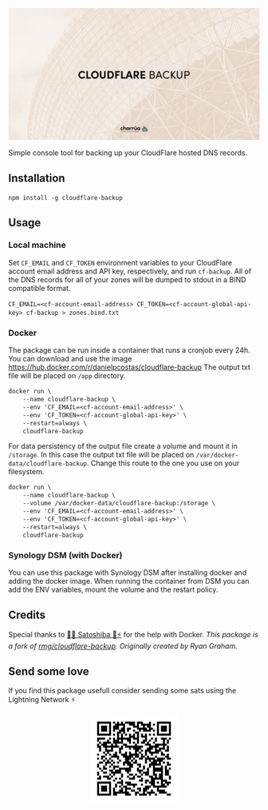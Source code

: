 <p align="center"><img src="/art/socialcard.png" alt="Social Card of Laravel Nice Error Pages"></p>

Simple console tool for backing up your CloudFlare hosted DNS records.

## Installation

`npm install -g cloudflare-backup`

## Usage

### Local machine

Set `CF_EMAIL` and `CF_TOKEN` environment variables to your CloudFlare account
email address and API key, respectively, and run `cf-backup`. All of the DNS
records for all of your zones will be dumped to stdout in a BIND compatible
format.

`CF_EMAIL=<cf-account-email-address> CF_TOKEN=<cf-account-global-api-key> cf-backup > zones.bind.txt`

### Docker

The package can be run inside a container that runs a cronjob every 24h. 
You can download and use the image https://hub.docker.com/r/danielpcostas/cloudflare-backup
The output txt file will be placed on `/app` directory.

```
docker run \
    --name cloudflare-backup \
    --env 'CF_EMAIL=<cf-account-email-address>' \
    --env 'CF_TOKEN=<cf-account-global-api-key>' \
    --restart=always \
    cloudflare-backup
```

For data persistency of the output file create a volume and mount it in `/storage`. In this case the output txt file will be placed on `/var/docker-data/cloudflare-backup`. Change this route to the one you use on your filesystem.

```
docker run \
    --name cloudflare-backup \
    --volume /var/docker-data/cloudflare-backup:/storage \
    --env 'CF_EMAIL=<cf-account-email-address>' \
    --env 'CF_TOKEN=<cf-account-global-api-key>' \
    --restart=always \
    cloudflare-backup
```

### Synology DSM (with Docker)

You can use this package with Synology DSM after installing docker and adding the docker image. When running the container from DSM you can add the ENV variables, mount the volume and the restart policy.

## Credits

Special thanks to [🦊🥕 Satoshiba 🔑⚡️](https://twitter.com/satoshiba21) for the help with Docker.
*This package is a fork of [rmg/cloudflare-backup](https://github.com/rmg/cloudflare-backup). Originally created by Ryan Graham.*

## Send some love

If you find this package usefull consider sending some sats using the Lightning Network ⚡️
<p align="center"><a href="lightning:LNURL1DP68GURN8GHJ7MRWW3UXYMM59E3K7MF09EMK2MRV944KUMMHDCHKCMN4WFK8QTMYV9HXJETVWP3K7UM5V9ES4MRMQW"><img width="180" src="/art/qr-lnurl.svg" alt="Social Card of Laravel Nice Error Pages"></a></p>